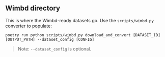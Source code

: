 ## Wimbd directory

This is where the Wimbd-ready datasets go. Use the `scripts/wimbd.py` converter to populate:

```
poetry run python scripts/wimbd.py download_and_convert [DATASET_ID] [OUTPUT_PATH] --dataset_config [CONFIG]
```

> Note: `--dataset_config` is optional.